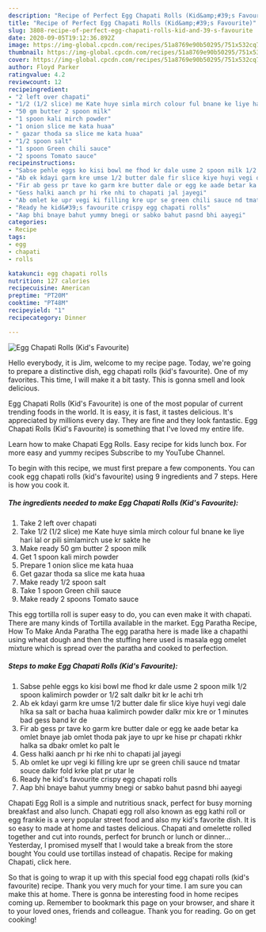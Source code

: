 ```yaml
---
description: "Recipe of Perfect Egg Chapati Rolls (Kid&amp;#39;s Favourite)"
title: "Recipe of Perfect Egg Chapati Rolls (Kid&amp;#39;s Favourite)"
slug: 3808-recipe-of-perfect-egg-chapati-rolls-kid-and-39-s-favourite
date: 2020-09-05T19:12:36.892Z
image: https://img-global.cpcdn.com/recipes/51a8769e90b50295/751x532cq70/egg-chapati-rolls-kids-favourite-recipe-main-photo.jpg
thumbnail: https://img-global.cpcdn.com/recipes/51a8769e90b50295/751x532cq70/egg-chapati-rolls-kids-favourite-recipe-main-photo.jpg
cover: https://img-global.cpcdn.com/recipes/51a8769e90b50295/751x532cq70/egg-chapati-rolls-kids-favourite-recipe-main-photo.jpg
author: Floyd Parker
ratingvalue: 4.2
reviewcount: 12
recipeingredient:
- "2 left over chapati"
- "1/2 (1/2 slice) me Kate huye simla mirch colour ful bnane ke liye hari lal or pili simlamirch use kr sakte he"
- "50 gm butter 2 spoon milk"
- "1 spoon kali mirch powder"
- "1 onion slice me kata huaa"
- " gazar thoda sa slice me kata huaa"
- "1/2 spoon salt"
- "1 spoon Green chili sauce"
- "2 spoons Tomato sauce"
recipeinstructions:
- "Sabse pehle eggs ko kisi bowl me fhod kr dale usme 2 spoon milk 1/2 spoon kalimirch powder or 1/2 salt dalkr bit kr le achi trh"
- "Ab ek kdayi garm kre umse 1/2 butter dale fir slice kiye huyi vegi dale hlka sa salt or bacha huaa kalimirch powder dalkr mix kre or 1 minutes bad gess band kr de"
- "Fir ab gess pr tave ko garm kre butter dale or egg ke aade betar ka omlet bnaye jab omlet thoda pak jaye to upr ke hise pr chapati rkhkr halka sa dbakr omlet ko palt le"
- "Gess halki aanch pr hi rke nhi to chapati jal jayegi"
- "Ab omlet ke upr vegi ki filling kre upr se green chili sauce nd tmatar souce dalkr fold krke plat pr utar le"
- "Ready he kid&#39;s favourite crispy egg chapati rolls"
- "Aap bhi bnaye bahut yummy bnegi or sabko bahut pasnd bhi aayegi"
categories:
- Recipe
tags:
- egg
- chapati
- rolls

katakunci: egg chapati rolls 
nutrition: 127 calories
recipecuisine: American
preptime: "PT20M"
cooktime: "PT48M"
recipeyield: "1"
recipecategory: Dinner

---
```



![Egg Chapati Rolls (Kid&#39;s Favourite)](https://img-global.cpcdn.com/recipes/51a8769e90b50295/751x532cq70/egg-chapati-rolls-kids-favourite-recipe-main-photo.jpg)

Hello everybody, it is Jim, welcome to my recipe page. Today, we're going to prepare a distinctive dish, egg chapati rolls (kid&#39;s favourite). One of my favorites. This time, I will make it a bit tasty. This is gonna smell and look delicious.

Egg Chapati Rolls (Kid&#39;s Favourite) is one of the most popular of current trending foods in the world. It is easy, it is fast, it tastes delicious. It's appreciated by millions every day. They are fine and they look fantastic. Egg Chapati Rolls (Kid&#39;s Favourite) is something that I've loved my entire life.

Learn how to make Chapati Egg Rolls. Easy recipe for kids lunch box. For more easy and yummy recipes Subscribe to my YouTube Channel.


To begin with this recipe, we must first prepare a few components. You can cook egg chapati rolls (kid&#39;s favourite) using 9 ingredients and 7 steps. Here is how you cook it.

<!--inarticleads1-->

##### The ingredients needed to make Egg Chapati Rolls (Kid&#39;s Favourite):

1. Take 2 left over chapati
1. Take 1/2 (1/2 slice) me Kate huye simla mirch colour ful bnane ke liye hari lal or pili simlamirch use kr sakte he
1. Make ready 50 gm butter 2 spoon milk
1. Get 1 spoon kali mirch powder
1. Prepare 1 onion slice me kata huaa
1. Get  gazar thoda sa slice me kata huaa
1. Make ready 1/2 spoon salt
1. Take 1 spoon Green chili sauce
1. Make ready 2 spoons Tomato sauce


This egg tortilla roll is super easy to do, you can even make it with chapati. There are many kinds of Tortilla available in the market. Egg Paratha Recipe, How To Make Anda Paratha The egg paratha here is made like a chapathi using wheat dough and then the stuffing here used is masala egg omelet mixture which is spread over the paratha and cooked to perfection. 

<!--inarticleads2-->

##### Steps to make Egg Chapati Rolls (Kid&#39;s Favourite):

1. Sabse pehle eggs ko kisi bowl me fhod kr dale usme 2 spoon milk 1/2 spoon kalimirch powder or 1/2 salt dalkr bit kr le achi trh
1. Ab ek kdayi garm kre umse 1/2 butter dale fir slice kiye huyi vegi dale hlka sa salt or bacha huaa kalimirch powder dalkr mix kre or 1 minutes bad gess band kr de
1. Fir ab gess pr tave ko garm kre butter dale or egg ke aade betar ka omlet bnaye jab omlet thoda pak jaye to upr ke hise pr chapati rkhkr halka sa dbakr omlet ko palt le
1. Gess halki aanch pr hi rke nhi to chapati jal jayegi
1. Ab omlet ke upr vegi ki filling kre upr se green chili sauce nd tmatar souce dalkr fold krke plat pr utar le
1. Ready he kid&#39;s favourite crispy egg chapati rolls
1. Aap bhi bnaye bahut yummy bnegi or sabko bahut pasnd bhi aayegi


Chapati Egg Roll is a simple and nutritious snack, perfect for busy morning breakfast and also lunch. Chapati egg roll also known as egg kathi roll or egg frankie is a very popular street food and also my kid&#39;s favorite dish. It is so easy to made at home and tastes delicious. Chapati and omelette rolled together and cut into rounds, perfect for brunch or lunch or dinner… Yesterday, I promised myself that I would take a break from the store bought You could use tortillas instead of chapatis. Recipe for making Chapati, click here. 

So that is going to wrap it up with this special food egg chapati rolls (kid&#39;s favourite) recipe. Thank you very much for your time. I am sure you can make this at home. There is gonna be interesting food in home recipes coming up. Remember to bookmark this page on your browser, and share it to your loved ones, friends and colleague. Thank you for reading. Go on get cooking!
